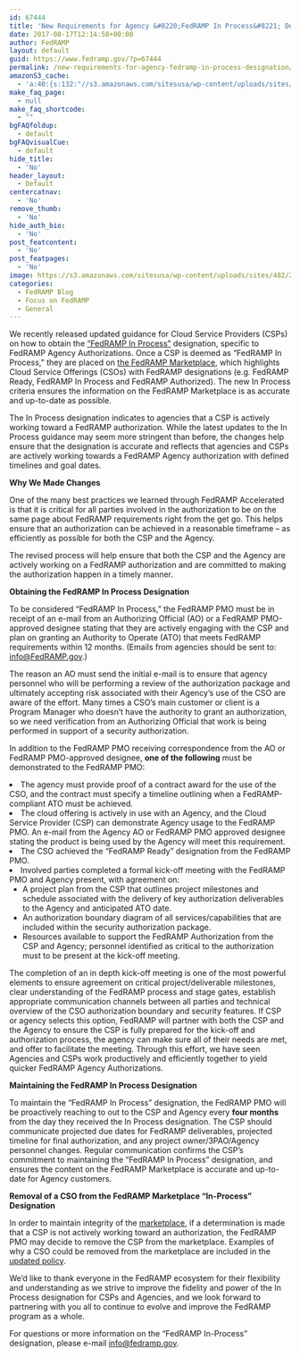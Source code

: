 ```yaml
---
id: 67444
title: 'New Requirements for Agency &#8220;FedRAMP In Process&#8221; Designation'
date: 2017-08-17T12:14:58+00:00
author: FedRAMP
layout: default
guid: https://www.fedramp.gov/?p=67444
permalink: /new-requirements-for-agency-fedramp-in-process-designation/
amazonS3_cache:
  - 'a:40:{s:132:"//s3.amazonaws.com/sitesusa/wp-content/uploads/sites/482/2016/06/FedRAMP-Requirements-for-Obtaining-In-Process-Designation_FINAL.pdf";s:5:"67446";s:99:"//www.fedramp.gov/files/2016/06/FedRAMP-Requirements-for-Obtaining-In-Process-Designation_FINAL.pdf";s:5:"67446";s:88:"//www.fedramp.gov/files/2016/06/FedRAMP-JAB-PATO-Prioritization-Criteria-11102016-21.pdf";i:67047;s:121:"//s3.amazonaws.com/sitesusa/wp-content/uploads/sites/482/2016/06/FedRAMP-JAB-PATO-Prioritization-Criteria-11102016-21.pdf";i:67047;s:64:"//www.fedramp.gov/files/2016/06/JAB-Prioritization-Guidance1.pdf";i:67290;s:97:"//s3.amazonaws.com/sitesusa/wp-content/uploads/sites/482/2016/06/JAB-Prioritization-Guidance1.pdf";i:67290;s:56:"//www.fedramp.gov/files/2017/06/FedRAMP-Connect-Logo.png";i:67309;s:89:"//s3.amazonaws.com/sitesusa/wp-content/uploads/sites/482/2017/06/FedRAMP-Connect-Logo.png";i:67309;s:77:"//www.fedramp.gov/files/2016/06/CSP-JAB-P-ATO-Roles-and-Responsibilites-1.pdf";i:66905;s:110:"//s3.amazonaws.com/sitesusa/wp-content/uploads/sites/482/2016/06/CSP-JAB-P-ATO-Roles-and-Responsibilites-1.pdf";i:66905;s:73:"//www.fedramp.gov/files/2016/04/FedRAMP-Moderate-RAR-Template-v1.2-3.docx";i:67012;s:106:"//s3.amazonaws.com/sitesusa/wp-content/uploads/sites/482/2016/04/FedRAMP-Moderate-RAR-Template-v1.2-3.docx";i:67012;s:73:"//www.fedramp.gov/files/2017/08/FedRAMP_JAB-authorization-process_v-2.png";i:67426;s:106:"//s3.amazonaws.com/sitesusa/wp-content/uploads/sites/482/2017/08/FedRAMP_JAB-authorization-process_v-2.png";i:67426;s:87:"//www.fedramp.gov/files/2017/07/FedRAMP-icon_and_cover-for-templates_04262017_V1-46.png";i:67353;s:120:"//s3.amazonaws.com/sitesusa/wp-content/uploads/sites/482/2017/07/FedRAMP-icon_and_cover-for-templates_04262017_V1-46.png";i:67353;s:72:"//www.fedramp.gov/files/2017/07/Screen-Shot-2017-07-13-at-5.16.41-PM.png";i:67330;s:105:"//s3.amazonaws.com/sitesusa/wp-content/uploads/sites/482/2017/07/Screen-Shot-2017-07-13-at-5.16.41-PM.png";i:67330;s:71:"//www.fedramp.gov/files/2016/06/FedRAMP-Branding-Guidance_June-2017.pdf";i:67008;s:104:"//s3.amazonaws.com/sitesusa/wp-content/uploads/sites/482/2016/06/FedRAMP-Branding-Guidance_June-2017.pdf";i:67008;s:72:"//www.fedramp.gov/files/2017/06/Screen-Shot-2017-06-07-at-9.13.52-AM.png";i:67126;s:105:"//s3.amazonaws.com/sitesusa/wp-content/uploads/sites/482/2017/06/Screen-Shot-2017-06-07-at-9.13.52-AM.png";i:67126;s:79:"//www.fedramp.gov/files/2016/06/3PAO-JAB-P-ATO-Roles-and-Responsibilities-1.pdf";i:66906;s:112:"//s3.amazonaws.com/sitesusa/wp-content/uploads/sites/482/2016/06/3PAO-JAB-P-ATO-Roles-and-Responsibilities-1.pdf";i:66906;s:83:"//www.fedramp.gov/files/2016/06/FedRAMP-Business-Case-Form_Interactive_161121v2.pdf";i:66151;s:116:"//s3.amazonaws.com/sitesusa/wp-content/uploads/sites/482/2016/06/FedRAMP-Business-Case-Form_Interactive_161121v2.pdf";i:66151;s:71:"//www.fedramp.gov/files/2016/04/FedRAMP-Moderate-RAR-Template-v1.2.docx";i:66715;s:104:"//s3.amazonaws.com/sitesusa/wp-content/uploads/sites/482/2016/04/FedRAMP-Moderate-RAR-Template-v1.2.docx";i:66715;s:67:"//www.fedramp.gov/files/2017/04/FedRAMP-High-RAR-Template-v1.0.docx";i:66794;s:100:"//s3.amazonaws.com/sitesusa/wp-content/uploads/sites/482/2017/04/FedRAMP-High-RAR-Template-v1.0.docx";i:66794;s:78:"//www.fedramp.gov/files/2016/06/FedRAMP-RAR_A-guide-for-3PAO_02152017_V4-1.pdf";i:66851;s:111:"//s3.amazonaws.com/sitesusa/wp-content/uploads/sites/482/2016/06/FedRAMP-RAR_A-guide-for-3PAO_02152017_V4-1.pdf";i:66851;s:72:"//www.fedramp.gov/files/2017/04/Screen-Shot-2017-04-20-at-5.49.46-AM.png";i:66839;s:105:"//s3.amazonaws.com/sitesusa/wp-content/uploads/sites/482/2017/04/Screen-Shot-2017-04-20-at-5.49.46-AM.png";i:66839;s:80:"//www.fedramp.gov/files/2017/02/FedRAMP-New-Service-Onboarding-Request-V2.0.docx";i:66635;s:113:"//s3.amazonaws.com/sitesusa/wp-content/uploads/sites/482/2017/02/FedRAMP-New-Service-Onboarding-Request-V2.0.docx";i:66635;s:73:"//www.fedramp.gov/files/2017/02/Screen-Shot-2017-02-16-at-12.54.21-PM.png";i:66552;s:106:"//s3.amazonaws.com/sitesusa/wp-content/uploads/sites/482/2017/02/Screen-Shot-2017-02-16-at-12.54.21-PM.png";i:66552;s:72:"//www.fedramp.gov/files/2017/02/Screen-Shot-2017-02-16-at-2.56.26-PM.png";i:66590;s:105:"//s3.amazonaws.com/sitesusa/wp-content/uploads/sites/482/2017/02/Screen-Shot-2017-02-16-at-2.56.26-PM.png";i:66590;}'
make_faq_page:
  - null
make_faq_shortcode:
  - ""
bgFAQfoldup:
  - default
bgFAQvisualCue:
  - default
hide_title:
  - 'No'
header_layout:
  - Default
centercatnav:
  - 'No'
remove_thumb:
  - 'No'
hide_auth_bio:
  - 'No'
post_featcontent:
  - 'No'
post_featpages:
  - 'No'
image: https://s3.amazonaws.com/sitesusa/wp-content/uploads/sites/482/2017/07/Screen-Shot-2017-07-18-at-2.18.22-PM.png
categories:
  - FedRAMP Blog
  - Focus on FedRAMP
  - General
---
```

We recently released updated guidance for Cloud Service Providers (CSPs) on how to obtain the [“FedRAMP In Process”](https://s3.amazonaws.com/sitesusa/wp-content/uploads/sites/482/2016/06/FedRAMP-Requirements-for-Obtaining-In-Process-Designation_FINAL.pdf) designation, specific to FedRAMP Agency Authorizations. Once a CSP is deemed as “FedRAMP In Process,” they are placed on [the FedRAMP Marketplace](https://marketplace.fedramp.gov/#/products), which highlights Cloud Service Offerings (CSOs) with FedRAMP designations (e.g. FedRAMP Ready, FedRAMP In Process and FedRAMP Authorized). The new In Process criteria ensures the information on the FedRAMP Marketplace is as accurate and up-to-date as possible. 

The In Process designation indicates to agencies that a CSP is actively working toward a FedRAMP authorization. While the latest updates to the In Process guidance may seem more stringent than before, the changes help ensure that the designation is accurate and reflects that agencies and CSPs are actively working towards a FedRAMP Agency authorization with defined timelines and goal dates.

**Why We Made Changes**

One of the many best practices we learned through FedRAMP Accelerated is that it is critical for all parties involved in the authorization to be on the same page about FedRAMP requirements right from the get go. This helps ensure that an authorization can be achieved in a reasonable timeframe &#8211; as efficiently as possible for both the CSP and the Agency.

The revised process will help ensure that both the CSP and the Agency are actively working on a FedRAMP authorization and are committed to making the authorization happen in a timely manner.

**Obtaining the FedRAMP In Process Designation**

To be considered “FedRAMP In Process,” the FedRAMP PMO must be in receipt of an e-mail from an Authorizing Official (AO) or a FedRAMP PMO-approved designee stating that they are actively engaging with the CSP and plan on granting an Authority to Operate (ATO) that meets FedRAMP requirements within 12 months. (Emails from agencies should be sent to: [info@FedRAMP.gov](mailto:info@FedRAMP.gov).)

The reason an AO must send the initial e-mail is to ensure that agency personnel who will be performing a review of the authorization package and ultimately accepting risk associated with their Agency’s use of the CSO are aware of the effort. Many times a CSO’s main customer or client is a Program Manager who doesn’t have the authority to grant an authorization, so we need verification from an Authorizing Official that work is being performed in support of a security authorization.

In addition to the FedRAMP PMO receiving correspondence from the AO or FedRAMP PMO-approved designee, **one of the following** must be demonstrated to the FedRAMP PMO: 

<li style="font-weight: 400">
  The agency must provide proof of a contract award for the use of the CSO, and the contract must specify a timeline outlining when a FedRAMP-compliant ATO must be achieved. 
</li>
<li style="font-weight: 400">
  The cloud offering is actively in use with an Agency, and the Cloud Service Provider (CSP) can demonstrate Agency usage to the FedRAMP PMO. An e-mail from the Agency AO or FedRAMP PMO approved designee stating the product is being used by the Agency will meet this requirement.
</li>
<li style="font-weight: 400">
  The CSO achieved the “FedRAMP Ready” designation from the FedRAMP PMO. 
</li>
<li style="font-weight: 400">
  Involved parties completed a formal kick-off meeting with the FedRAMP PMO and Agency present, with agreement on: <ul>
    <li style="font-weight: 400">
      A project plan from the CSP that outlines project milestones and schedule associated with the delivery of key authorization deliverables to the Agency and anticipated ATO date.
    </li>
    <li style="font-weight: 400">
      An authorization boundary diagram of all services/capabilities that are included within the security authorization package.
    </li>
    <li style="font-weight: 400">
      Resources available to support the FedRAMP Authorization from the CSP and Agency; personnel identified as critical to the authorization must to be present at the kick-off meeting.
    </li>
  </ul>
</li>

The completion of an in depth kick-off meeting is one of the most powerful elements to ensure agreement on critical project/deliverable milestones, clear understanding of the FedRAMP process and stage gates, establish appropriate communication channels between all parties and technical overview of the CSO authorization boundary and security features. If CSP or agency selects this option, FedRAMP will partner with both the CSP and the Agency to ensure the CSP is fully prepared for the kick-off and authorization process, the agency can make sure all of their needs are met, and offer to facilitate the meeting. Through this effort, we have seen Agencies and CSPs work productively and efficiently together to yield quicker FedRAMP Agency Authorizations. 

**Maintaining the FedRAMP In Process Designation**

To maintain the “FedRAMP In Process” designation, the FedRAMP PMO will be proactively reaching to out to the CSP and Agency every **four months** from the day they received the In Process designation. The CSP should communicate projected due dates for FedRAMP deliverables, projected timeline for final authorization, and any project owner/3PAO/Agency personnel changes. Regular communication confirms the CSP’s commitment to maintaining the “FedRAMP In Process” designation, and ensures the content on the FedRAMP Marketplace is accurate and up-to-date for Agency customers. 

**Removal of a CSO from the FedRAMP Marketplace “In-Process” Designation**

In order to maintain integrity of the [marketplace](https://marketplace.fedramp.gov/#/products?status=In%20Process&sort=productName), if a determination is made that a CSP is not actively working toward an authorization, the FedRAMP PMO may decide to remove the CSP from the marketplace. Examples of why a CSO could be removed from the marketplace are included in the <a href="https://s3.amazonaws.com/sitesusa/wp-content/uploads/sites/482/2016/06/FedRAMP-Requirements-for-Obtaining-In-Process-Designation_FINAL.pdf">updated policy</a>. 

We’d like to thank everyone in the FedRAMP ecosystem for their flexibility and understanding as we strive to improve the fidelity and power of the In Process designation for CSPs and Agencies, and we look forward to partnering with you all to continue to evolve and improve the FedRAMP program as a whole.

For questions or more information on the “FedRAMP In-Process” designation, please e-mail [info@fedramp.gov](mailto:info@fedramp.gov). 